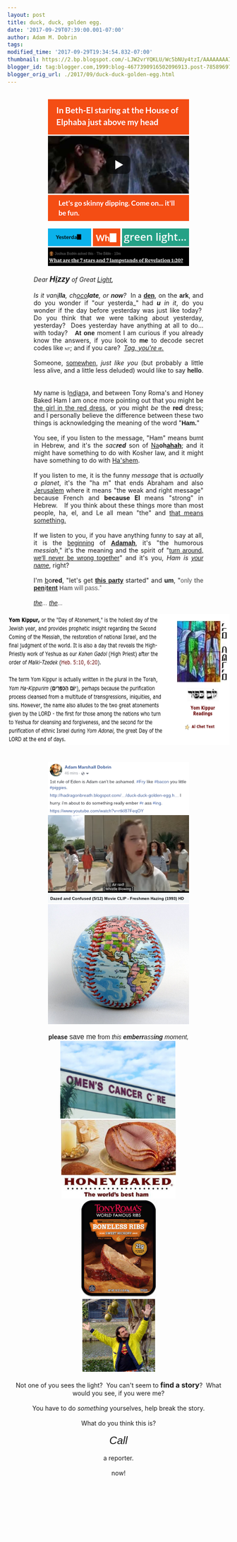 ```yaml
---
layout: post
title: duck, duck, golden egg.
date: '2017-09-29T07:39:00.001-07:00'
author: Adam M. Dobrin
tags: 
modified_time: '2017-09-29T19:34:54.832-07:00'
thumbnail: https://2.bp.blogspot.com/-LJW2vrYQKLU/Wc5bNUy4tzI/AAAAAAAAIJQ/ske0fS18unUsqvRg_8vY1IJ_5AKKrBOmQCK4BGAYYCw/s72-c/image-787829.png
blogger_id: tag:blogger.com,1999:blog-4677390916502096913.post-7858969782472682469
blogger_orig_url: ./2017/09/duck-duck-golden-egg.html
---
```


<div dir="ltr"><div class="gmail_quote"><br /><div dir="ltr"><div class="gmail_quote"><div dir="ltr"><div style="text-align: center;"><a href="./2017-07-15-in-beth-el-staring-at-house-of-elphaba.html"><img alt="" border="0" id="BLOGGER_PHOTO_ID_6471209999056549682" src="reqs/2.bp.blogspot.com/-LJW2vrYQKLU/Wc5bNUy4tzI/AAAAAAAAIJQ/ske0fS18unUsqvRg_8vY1IJ_5AKKrBOmQCK4BGAYYCw/s320/image-787829.png" /></a></div><div style="text-align: center;"><a href="https://www.youtube.com/watch?v=NkGTyndJC1w"><img alt="" border="0" id="BLOGGER_PHOTO_ID_6471210007492676370" src="reqs/1.bp.blogspot.com/-vtOzqVRiP7s/Wc5bN0ONyxI/AAAAAAAAIJY/j9wy8OM7zkAVxWM46hrvSNZ8kK_NsuTzACK4BGAYYCw/s320/image-790539.png" /></a></div><div style="text-align: center;"><div style="text-align: center;"><img alt="" border="0" id="BLOGGER_PHOTO_ID_6471210015733268642" src="reqs/1.bp.blogspot.com/-pua_A3-Hq58/Wc5bOS67QKI/AAAAAAAAIJg/aPeYGZ6-5dEbjN-P_3USRUQV7mjYzIRFgCK4BGAYYCw/s320/image-792243.png" style="display: block; margin-left: auto; margin-right: auto;" /><br /><a href="./2017-08-03-yesterda.html"><img alt="" border="0" height="40" id="BLOGGER_PHOTO_ID_6471210023891791794" src="reqs/4.bp.blogspot.com/-qCDG7fsTuNI/Wc5bOxUEb7I/AAAAAAAAIJo/2J3S54x9LyMuvaS0bnGU9da4tXK0HxADgCK4BGAYYCw/s200/image%2B%25283%2529-794381.png" width="98" /></a>&nbsp;<a href="./WHO.html"><img alt="" border="0" height="40" id="BLOGGER_PHOTO_ID_6471210032233800850" src="reqs/3.bp.blogspot.com/-l2II1yqUgXU/Wc5bPQY9ZJI/AAAAAAAAIJw/tjiXgImsCEcAJ1wJ0zLDZVhkT3UzO4moACK4BGAYYCw/s200/image-796509.png" width="62" /></a>&nbsp;<a href="./2017/08/waiting-for-that-green-light.html"><img alt="" border="0" height="40" id="BLOGGER_PHOTO_ID_6471210044390283842" src="reqs/2.bp.blogspot.com/-sjgLPy1jOUI/Wc5bP9rSmkI/AAAAAAAAIJ4/Alu9CS7uR28lh387GTV-3eHFSDnxhkCKACK4BGAYYCw/s200/image-798492.png" width="152" /></a></div><a href="./HYAMDAI.html"><img alt="" border="0" id="BLOGGER_PHOTO_ID_6471210050973623906" src="reqs/2.bp.blogspot.com/-ThS3AFGDldw/Wc5bQWM4ZmI/AAAAAAAAIKA/OcuLqYzAmz0q4p7eEF6DrvV2J-9Frg1ggCK4BGAYYCw/s320/download%2B%25282%2529-799891.png" /></a><a href="./2017-07-06-lets-go-skinny-dipping-come-on-itll-be_6.html" target="_blank"></a></div><div style="text-align: center;"><center> <div style="text-align: justify; width: 385px;"><div><em><br /></em></div><div><em>Dear&nbsp;<strong><span style='font-family: "comic sans ms" , sans-serif; font-size: large;'>H<u>i</u>zzy</span></strong>&nbsp;of Great <a href="http://groups.google.com/a/reallyhim.com/forum/#!forum/saludas" target="_blank">Light</a>,</em><br /><em><br /></em></div><div></div><div><em>Is it van<u>i</u><strong><span style='font-family: "arial black" , sans-serif;'>lla</span></strong>, ch<u>oco</u><b>late</b>, or&nbsp;<strong><span style='font-family: "comic sans ms" , sans-serif;'>now</span></strong>?&nbsp;</em>&nbsp;In a&nbsp;<span style='font-family: "comic sans ms" , sans-serif;'><strong><a href="./WHO.html" target="_blank">den</a></strong></span>, on the&nbsp;<span style='font-family: "comic sans ms" , sans-serif;'><strong>ark</strong></span>, and do you wonder if "our yesterda_" had&nbsp;<em><b>u</b> in it</em>, do you wonder if the day before yesterday was just like today?&nbsp; Do you think that we were talking about yesterday, yesterday?&nbsp; Does yesterday have anything at all to do... with today? &nbsp;&nbsp;<strong><span style='font-family: "comic sans ms" , sans-serif;'>At one</span></strong>&nbsp;moment I am curious if you already know the answers, if you look to&nbsp;<strong><span style='font-family: "arial black" , sans-serif;'>me</span></strong>&nbsp;to decode secret codes like&nbsp;<span style='font-family: "arial black" , sans-serif;'><span style="font-size: xx-small;">NT</span></span>; and if you care? &nbsp;<a href="./THREETAG.html" target="_blank"><i>Tag, you're </i><b><span style='font-family: "arial black" , sans-serif; font-size: xx-small;'>IT</span></b><i>.</i></a></div><div><br /></div><div>Someone, <a href="https://www.youtube.com/watch?v=fOaMQ-R9YGM" target="_blank"><span style='font-family: "arial narrow" , sans-serif;'>somewhen</span></a>, <i>just like you </i>(but probably a little less alive, and a little less deluded)&nbsp;would like to say <b><span style='font-family: "arial black" , sans-serif;'>hello</span></b>. &nbsp;</div><div><br /></div><div><span style='font-family: "comic sans ms" , sans-serif;'>My name is</span> I<u><a href="./" target="_blank">nd</a></u>i<u><a href="./DICK.html" target="_blank">an</a></u>a, and between Tony Roma's and Honey Baked Ham I am once more pointing out that you might be <a href="./2017-08-27-new-jerusalem.html" target="_blank">the girl in the red dress</a>, or you might <i>be</i>&nbsp;the <b>red</b> dress; and I personally believe the difference between these two things is acknowledging the meaning of the word "<b><span style='font-family: "comic sans ms" , sans-serif;'>Ham.</span></b>"&nbsp;</div><div><br /></div><div>You see, if you listen to the message, "Ham" means <span style='font-family: "comic sans ms" , sans-serif;'>burnt</span> in Hebrew, and it's the <i>sac<b>red</b></i> son of <a href="./2017-07-07-nightmare-on-elm-street.html" target="_blank">Na</a><b><span style='font-family: "arial black" , sans-serif;'>oh</span><a href="./DICK.html" target="_blank">ah</a><a href="./WHO.html" target="_blank">ah</a></b>; and it might have something to do with Kosher law, and it might have something to do with <a href="./HYAMDAI.html" target="_blank">Ha'shem</a>. &nbsp;</div><div><br /></div><div>If you listen to me, it is the funny <i>message</i> that is <i>actually a planet</i>, it's the "ha m" that ends Abraham and also <a href="./2017-08-27-new-jerusalem.html" target="_blank">Jerusalem</a>&nbsp;where it means "the weak and right message" because French and <b>because El </b>means "strong" in Hebrew. &nbsp; If you think about these things more than most people, ha, el, and Le all mean "the" and <a href="https://www.facebook.com/photo.php?fbid=10154283229013420&amp;set=a.10154283230918420&amp;type=3&amp;theater">that means something.</a></div><div><br /></div><div>If we listen to you, if you have anything <span style='font-family: "comic sans ms" , sans-serif;'>funny</span> to say at all, it is the <span style='font-family: "comic sans ms" , sans-serif;'><a href="./2017-08-28-eureka.html?bWVYb/" target="_blank">beginning</a></span> of <b><span style='font-family: "comic sans ms" , sans-serif;'><a href="https://www.youtube.com/watch?v=Sws3MZJIv9c&amp;list=PLgYKDBgxsoMM0iittdDlREVqTc4wn7ylK" target="_blank">Adamah</a></span></b>, it's "the humorous <i>messiah</i>," it's the meaning and the spirit of "<span style='font-family: "arial narrow" , sans-serif;'><a href="https://www.youtube.com/watch?v=lcOxhH8N3Bo" target="_blank">turn around, we'll never be wrong together</a></span>" and it's you, <i>Ham is <a href="https://www.youtube.com/watch?v=Fr_CHOxSyc8&amp;index=5&amp;list=PLgYKDBgxsoMNvBS6k4NffQQnobyUqXuMh" target="_blank"><span style='font-family: "arial narrow" , sans-serif;'>your name</span></a></i>, right?</div><div><br /></div><div>I'm <a href="./2017-08-30-original-sin.html" target="_blank">b</a>o<b>red</b>, "let's get <a href="http://sendvid.com/v7w7lt2j" target="_blank"><span style='font-family: "arial narrow" , sans-serif;'><b>this party</b></span></a> started" and <b>um</b>, "<span style='font-family: "comic sans ms" , sans-serif;'><span style="color: rgb(84 , 84 , 84); text-align: left;">only&nbsp;</span><span style="color: rgb(106 , 106 , 106); font-weight: bold; text-align: left;">the <a href="http://pfromthemachine.org/" target="_blank">pen</a>i<a href="./DICK.html" target="_blank">tent</a> Ham</span><span style="color: rgb(84 , 84 , 84); text-align: left;">&nbsp;will pass.</span></span><span style="color: rgb(84 , 84 , 84); text-align: left;"><span style='font-family: "roboto" , "arial" , sans-serif;'>" &nbsp;</span></span></div><div><span style="color: rgb(84 , 84 , 84); text-align: left;"><i><br /></i></span></div><div><span style="color: rgb(84 , 84 , 84); text-align: left;"><i><span style='font-family: "comic sans ms" , sans-serif;'><a href="http://uni.realyhim.com/
">the</a>... <a href="./GATE.html">the</a>...&nbsp;</span></i></span></div><div><br /></div></div></center></div><div style="text-align: center;"><a href="http://1.bp.blogspot.com/-x_QTYhwljKE/Wc5bQphascI/AAAAAAAAIKI/T24KmfGEaqsyN3TPWMoyz9zaWgnzzev_ACK4BGAYYCw/s1600/image-701697.png"><img alt="" border="0" height="298" id="BLOGGER_PHOTO_ID_6471210056160031170" src="reqs/1.bp.blogspot.com/-x_QTYhwljKE/Wc5bQphascI/AAAAAAAAIKI/T24KmfGEaqsyN3TPWMoyz9zaWgnzzev_ACK4BGAYYCw/s640/image-701697.png" width="640" /></a></div><div style="text-align: center;"><a href="./2017/09/duck-duck-golden-egg.html"><br /></a><br /><div dir="ltr"><div class="gmail_quote"><div dir="ltr"><div class="gmail_quote"><div dir="ltr"><div class="gmail_quote"><div dir="ltr"><div style="text-align: center;"><img alt="" border="0" id="BLOGGER_PHOTO_ID_6471365780483388322" src="reqs/4.bp.blogspot.com/-xalXWpwM64Q/Wc7o4_1Us6I/AAAAAAAABbc/nM78QwQh4p84VLm_HsAxdGCdfsw4KyTzACK4BGAYYCw/s320/image-758958.png" style="display: block; margin-left: auto; margin-right: auto;" /></div><div style="text-align: center;"><a href="https://www.youtube.com/watch?v=rtkI87FeqOY"><img alt="" border="0" id="BLOGGER_PHOTO_ID_6471365786587166386" src="reqs/2.bp.blogspot.com/-EWUmzSLzK2E/Wc7o5Wkk9rI/AAAAAAAABbs/YLwbYUg6yakb8i_Ihw8TrgqXfq9Rdl_cQCK4BGAYYCw/s320/image-760744.png" /></a></div><div style="text-align: center;"><a href="./CURE.html"><img alt="" border="0" id="BLOGGER_PHOTO_ID_6471365792013507266" src="reqs/3.bp.blogspot.com/-MWC674rv7fI/Wc7o5qyUWsI/AAAAAAAABcA/y1oMjNrFC9gUjHsjIkfBtktV0n_MnZ9RwCK4BGAYYCw/s320/Screenshot%2B2017-09-29%2Bat%2B11.08.33%2BAM-761874.png" /></a></div><div style="text-align: center;"><br /></div><div style="text-align: center;"><span style="font-family: arial black, sans-serif;"><strong>please</strong>&nbsp;<span style="font-size: medium;">save&nbsp;me</span>&nbsp;from&nbsp;<em>this&nbsp;<strong>emberr</strong>ass<strong>ing</strong>&nbsp;moment,</em></span>​</div><div style="text-align: center;"><a href="./CURE.html"><img alt="" border="0" height="176" id="BLOGGER_PHOTO_ID_6471365793482974050" src="reqs/2.bp.blogspot.com/-ZUBKQkoVMKo/Wc7o5wQqo2I/AAAAAAAABcU/Zis4ITnjrGo6kUfvkasPBzSnYdGEQGF_gCK4BGAYYCw/s320/image-763370.png" width="261" /></a>&nbsp;<a href="./2017/09/duck-duck-golden-egg.html"><img alt="" border="0" height="178" id="BLOGGER_PHOTO_ID_6471365802506611698" src="reqs/2.bp.blogspot.com/-2uNrMZeMoPM/Wc7o6R4Ea_I/AAAAAAAABck/IXV_jprhAkwACcm3kNF8KwD88Dw_LPG3wCK4BGAYYCw/s320/image-764824.png" width="260" /></a><br />​<a href="./2017-06-09-son-of-bitch-are-i-clay-d-is-cl-os-ing.html"><img alt="" border="0" height="222" id="BLOGGER_PHOTO_ID_6471365806516203666" src="reqs/4.bp.blogspot.com/-RZ61PumZNiI/Wc7o6g0B8JI/AAAAAAAABcs/rCkNjr-wxvMZZvnbjMCauV6fXRYWrzkAgCK4BGAYYCw/s320/image-766181.png" width="176" /></a></div><div style="text-align: center;"><a href="./WHO.html"><img alt="" border="0" height="165" id="BLOGGER_PHOTO_ID_6471365818733483682" src="reqs/3.bp.blogspot.com/-5drllQIk8Eg/Wc7o7OU21qI/AAAAAAAABc8/Ia9OVQysmPsKUVpGouunSFpMZ1ud7ix3ACK4BGAYYCw/s320/image-767123.png" width="165" /></a></div><div style="text-align: center;"><br /></div><div style="text-align: center;">Not one of you sees&nbsp;the light?&nbsp; You can't seem to&nbsp;<strong><span style="font-size: medium;">find a story</span></strong>?&nbsp; What would you see, if you were me?</div><div style="text-align: center;"><br /></div><div style="text-align: center;">You have to do&nbsp;<em>something&nbsp;</em>yourselves, help break the story.</div><div style="text-align: center;"><br /></div><div style="text-align: center;">What do you think this is?</div><div style="text-align: center;"><br /></div><div style="text-align: center;"><em><span style="font-family: arial black, sans-serif; font-size: x-large;">Call</span></em></div><div style="text-align: center;"><br /></div><div style="text-align: center;">a reporter.</div><div style="text-align: center;"><br /></div><div style="text-align: center;">now!</div></div><div hspace="streak-pt-mark" style="max-height: 1px;"><img alt="" src="reqs/mailfoogae.appspot.com/t?sender=aYWRhbUBmcm9tdGhlbWFjaGluZS5vcmc%3D&amp;type=zerocontent&amp;guid=529c2fa4-e55c-40de-8cfc-1f0e26b88ddf" style="max-height: 0px; overflow: hidden; width: 0px;" /><span style="color: white; font-size: xx-small;">ᐧ</span></div></div><br /></div><div dir="ltr"><br /></div><div hspace="streak-pt-mark" style="max-height: 1px;"><img alt="" src="reqs/mailfoogae.appspot.com/t?sender=aYWRhbUBmcm9tdGhlbWFjaGluZS5vcmc%3D&amp;type=zerocontent&amp;guid=b74c7b10-e9f0-4a64-baf3-4b038f3dfc40" style="max-height: 0px; overflow: hidden; width: 0px;" /><span style="color: white; font-size: xx-small;">ᐧ</span></div></div><br /></div><div hspace="streak-pt-mark" style="max-height: 1px;"><img alt="" src="reqs/mailfoogae.appspot.com/t?sender=aYWRhbUBmcm9tdGhlbWFjaGluZS5vcmc%3D&amp;type=zerocontent&amp;guid=0018e30d-514c-43dc-bce4-164a62d650e2" style="max-height: 0px; overflow: hidden; width: 0px;" /><span style="color: white; font-size: xx-small;">ᐧ</span></div></div><br /></div><img alt="" src="reqs/mailfoogae.appspot.com/t?sender=aYWRhbUBmcm9tdGhlbWFjaGluZS5vcmc%3D&amp;type=zerocontent&amp;guid=2a8a0fab-478c-4242-9a65-136378ccf2f4" style="max-height: 0px; overflow: hidden; width: 0px;" /><span style="color: white; font-size: xx-small;">ᐧ</span>​</div></div><div hspace="streak-pt-mark" style="max-height: 1px;"><img alt="" src="reqs/mailfoogae.appspot.com/t?sender=aYWRhbUBmcm9tdGhlbWFjaGluZS5vcmc%3D&amp;type=zerocontent&amp;guid=c4df7a66-e588-43b1-b4ac-90c339adc6d6" style="max-height: 0px; overflow: hidden; width: 0px;" /><span style="color: white; font-size: xx-small;">ᐧ</span></div></div><br /></div><div hspace="streak-pt-mark" style="max-height: 1px;"><img alt="" src="reqs/mailfoogae.appspot.com/t?sender=aYWRhbUBmcm9tdGhlbWFjaGluZS5vcmc%3D&amp;type=zerocontent&amp;guid=4a9e0146-cfec-4b24-b585-7cea40fd25d3" style="max-height: 0px; overflow: hidden; width: 0px;" /><span style="color: white; font-size: xx-small;">ᐧ</span></div></div><br /></div><div hspace="streak-pt-mark" style="max-height: 1px;"><img alt="" src="reqs/mailfoogae.appspot.com/t?sender=aYWRhbUBmcm9tdGhlbWFjaGluZS5vcmc%3D&amp;type=zerocontent&amp;guid=8146e0c8-b5d5-4e94-84d8-60b5f4e70697" style="max-height: 0px; overflow: hidden; width: 0px;" /><span style="color: white; font-size: xx-small;">ᐧ</span></div>